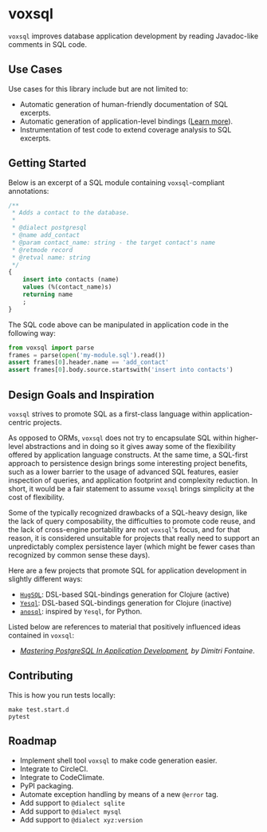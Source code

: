 # voxsql

`voxsql` improves database application development by reading Javadoc-like comments in SQL code.

## Use Cases

Use cases for this library include but are not limited to:
* Automatic generation of human-friendly documentation of SQL excerpts.
* Automatic generation of application-level bindings ([Learn more](docs/code-gen.md)).
* Instrumentation of test code to extend coverage analysis to SQL excerpts.

## Getting Started

Below is an excerpt of a SQL module containing `voxsql`-compliant annotations:

```sql
/**
 * Adds a contact to the database.
 *
 * @dialect postgresql
 * @name add_contact
 * @param contact_name: string - the target contact's name
 * @retmode record
 * @retval name: string
 */
{
    insert into contacts (name)
    values (%(contact_name)s)
    returning name
    ;
}
```

The SQL code above can be manipulated in application code in the following way:

```python
from voxsql import parse
frames = parse(open('my-module.sql').read())
assert frames[0].header.name == 'add_contact'
assert frames[0].body.source.startswith('insert into contacts')
```

## Design Goals and Inspiration

`voxsql` strives to promote SQL as a first-class language within application-centric projects.

As opposed to ORMs, `voxsql` does not try to encapsulate SQL within higher-level abstractions and in doing so it gives away some of the flexibility offered by application language constructs. At the same time, a SQL-first approach to persistence design brings some interesting project benefits, such as a lower barrier to the usage of advanced SQL features, easier inspection of queries, and application footprint and complexity reduction. In short, it would be a fair statement to assume `voxsql` brings simplicity at the cost of flexibility.

Some of the typically recognized drawbacks of a SQL-heavy design, like the lack of query composability, the difficulties to promote code reuse, and the lack of cross-engine portability are not `voxsql`'s focus, and for that reason, it is considered unsuitable for projects that really need to support an unpredictably complex persistence layer (which might be fewer cases than recognized by common sense these days).

Here are a few projects that promote SQL for application development in slightly different ways:
* [`HugSQL`](https://github.com/layerware/hugsql): DSL-based SQL-bindings generation for Clojure (active)
* [`Yesql`](https://github.com/krisajenkins/yesql/): DSL-based SQL-bindings generation for Clojure (inactive)
* [`anosql`](https://github.com/honza/anosql): inspired by `Yesql`, for Python.

Listed below are references to material that positively influenced ideas contained in `voxsql`:
* _[Mastering PostgreSQL In Application Development](https://masteringpostgresql.com/), by Dimitri Fontaine_.

## Contributing

This is how you run tests locally:

```shell
make test.start.d
pytest
```

## Roadmap

* Implement shell tool `voxsql` to make code generation easier.
* Integrate to CircleCI.
* Integrate to CodeClimate.
* PyPI packaging.
* Automate exception handling by means of a new `@error` tag.
* Add support to `@dialect sqlite`
* Add support to `@dialect mysql`
* Add support to `@dialect xyz:version`

